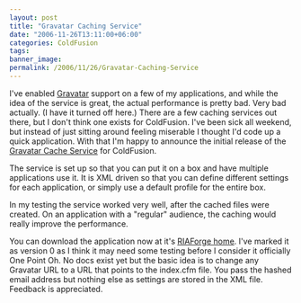 ```yaml
---
layout: post
title: "Gravatar Caching Service"
date: "2006-11-26T13:11:00+06:00"
categories: ColdFusion 
tags: 
banner_image: 
permalink: /2006/11/26/Gravatar-Caching-Service
---
```


I've enabled <a href="http://www.gravatar.com">Gravatar</a> support on a few of my applications, and while the idea of the service is great, the actual performance is pretty bad. Very bad actually. (I have it turned off here.) There are a few caching services out there, but I don't think one exists for ColdFusion. I've been sick all weekend, but instead of just sitting around feeling miserable I thought I'd code up a quick application. With that I'm happy to announce the initial release of the <a href="http://gravatarcache.riaforge.org/">Gravatar Cache Service</a> for ColdFusion.

The service is set up so that you can put it on a box and have multiple applications use it. It is XML driven so that you can define different settings for each application, or simply use a default profile for the entire box. 

In my testing the service worked very well, after the cached files were created. On an application with a "regular" audience, the caching would really improve the performance.

You can download the application now at it's <a href="http://gravatarcache.riaforge.org/">RIAForge home</a>. I've marked it as version 0 as I think it may need some testing before I consider it officially One Point Oh. No docs exist yet but the basic idea is to change any Gravatar URL to a URL that points to the index.cfm file. You pass the hashed email address but nothing else as settings are stored in the XML file. Feedback is appreciated.